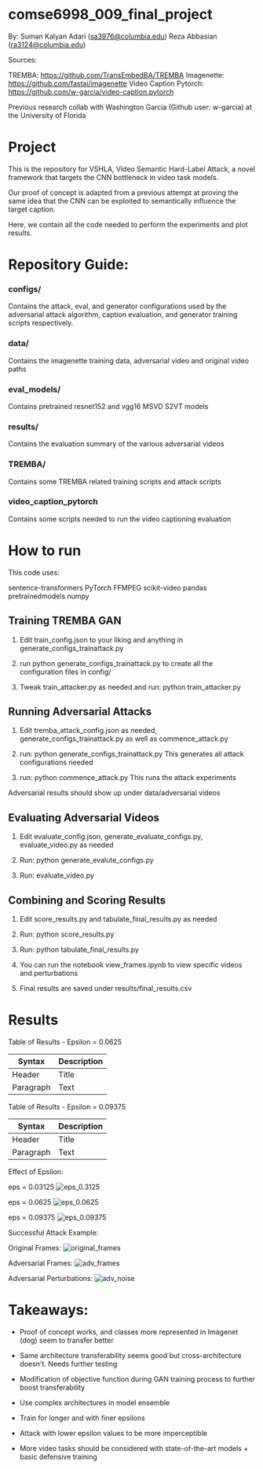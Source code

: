 # comse6998_009_final_project
By:
Suman Kalyan Adari (sa3976@columbia.edu)
Reza Abbasian (ra3124@columbia.edu)


Sources:

TREMBA: https://github.com/TransEmbedBA/TREMBA
Imagenette: https://github.com/fastai/imagenette
Video Caption Pytorch: https://github.com/w-garcia/video-caption.pytorch

Previous research collab with Washington Garcia (Github user: w-garcia)
at the University of Florida

# Project

This is the repository for VSHLA, Video Semantic Hard-Label Attack, a novel
framework that targets the CNN bottleneck in video task models.

Our proof of concept is adapted from a previous attempt at proving the same idea
that the CNN can be exploited to semantically influence the target caption.

Here, we contain all the code needed to perform the experiments and plot results.

# Repository Guide:

### configs/

Contains the attack, eval, and generator configurations used by the adversarial
attack algorithm, caption evaluation, and generator training scripts respectively.

### data/

Contains the imagenette training data, adversarial video and original video paths

### eval_models/

Contains pretrained resnet152 and vgg16 MSVD S2VT models

### results/

Contains the evaluation summary of the various adversarial videos

### TREMBA/

Contains some TREMBA related training scripts and attack scripts

### video_caption_pytorch

Contains some scripts needed to run the video captioning evaluation



# How to run

This code uses:

sentence-transformers
PyTorch
FFMPEG
scikit-video
pandas
pretrainedmodels
numpy

## Training TREMBA GAN

1. Edit train_config.json to your liking and anything in generate_configs_trainattack.py

2. run python generate_configs_trainattack.py to create all the configuration
files in config/

3. Tweak train_attacker.py as needed and run: python train_attacker.py

## Running Adversarial Attacks

1. Edit tremba_attack_config.json as needed, generate_configs_trainattack.py as well as commence_attack.py

2. run: python generate_configs_trainattack.py
This generates all attack configurations needed

3. run: python commence_attack.py
This runs the attack experiments

Adversarial results should show up under data/adversarial videos

## Evaluating Adversarial Videos

1. Edit evaluate_config.json, generate_evaluate_configs.py, evaluate_video.py as needed

2. Run: python generate_evalute_configs.py

3. Run: evaluate_video.py

## Combining and Scoring Results

1. Edit score_results.py and tabulate_final_results.py as needed

2. Run: python score_results.py

3. Run: python tabulate_final_results.py 

3. You can run the notebook view_frames.ipynb to view specific videos and perturbations

4. Final results are saved under results/final_results.csv

# Results

Table of Results - Epsilon = 0.0625

| Syntax      | Description |
| ----------- | ----------- |
| Header      | Title       |
| Paragraph   | Text        |


Table of Results - Epsilon = 0.09375

| Syntax      | Description |
| ----------- | ----------- |
| Header      | Title       |
| Paragraph   | Text        |


Effect of Epsilon:

eps = 0.03125
 ![eps_0.3125]( 0.03125_eps.png "Adversarial Frame with eps = 0.03125")


eps = 0.0625
 ![eps_0.0625]( 0.0625_eps.png "Adversarial Frame with eps = 0.0625")




eps = 0.09375
 ![eps_0.09375]( 0.09375_eps.png "Adversarial Frame with eps = 0.09375")


Successful Attack Example:

Original Frames:
 ![original_frames]( original_frames.png "Original Frames")


Adversarial Frames:
 ![adv_frames]( adv_frames.png "Adversarial Frames")


Adversarial Perturbations:
 ![adv_noise]( adv_perturbations.png "Adversarial Perturbations")

# Takeaways:

- Proof of concept works, and classes more represented in Imagenet (dog) seem to transfer better

- Same architecture transferability seems good but cross-architecture doesn't. Needs further testing

- Modification of objective function during GAN training process to further boost transferability

- Use complex architectures in model ensemble
 
- Train for longer and with finer epsilons

- Attack with lower epsilon values to be more imperceptible 

- More video tasks should be considered with state-of-the-art models + basic defensive training
